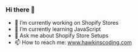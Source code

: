 ### Hi there 👋

- 🔭 I’m currently working on Shopify Stores
- 🌱 I’m currently learning JavaScript
- 💬 Ask me about Shopify Store Setups
- 📫 How to reach me: www.hawkinscoding.com
